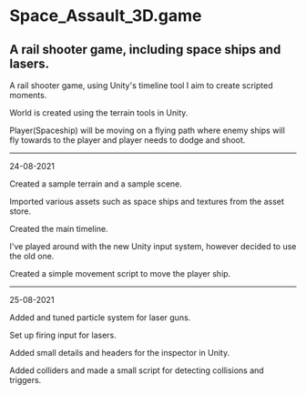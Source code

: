 # Space_Assault_3D.game
 A rail shooter game, including space ships and lasers.
 ----------------------------------------------------------
 
 A rail shooter game, using Unity's timeline tool I aim to create scripted moments.
 
 World is created using the terrain tools in Unity.
 
 Player(Spaceship) will be moving on a flying path where enemy ships will fly towards to the player and player needs to dodge and shoot.
 
 ----------------------------------------------------------------------------------------------------------------------------------------
 
 24-08-2021
 
 Created a sample terrain and a sample scene.
 
 Imported various assets such as space ships and textures from the asset store.
 
 Created the main timeline.
 
 I've played around with the new Unity input system, however decided to use the old one.
 
 Created a simple movement script to move the player ship.
 
 ---------------------------------------------------------------------------------------------------------------------------------------
 
 25-08-2021
 
 Added and tuned particle system for laser guns.
 
 Set up firing input for lasers.
 
 Added small details and headers for the inspector in Unity.
 
 Added colliders and made a small script for detecting collisions and triggers.
 
